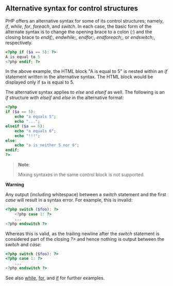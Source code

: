 Alternative syntax for control structures
-----------------------------------------

PHP offers an alternative syntax for some of its control structures;
namely, *if*, *while*, *for*, *foreach*, and *switch*. In each case, the
basic form of the alternate syntax is to change the opening brace to a
colon (:) and the closing brace to *endif;*, *endwhile;*, *endfor;*,
*endforeach;*, or *endswitch;*, respectively.

``` php
<?php if ($a == 5): ?>
A is equal to 5
<?php endif; ?>
```

In the above example, the HTML block "A is equal to 5" is nested within
an *if* statement written in the alternative syntax. The HTML block
would be displayed only if `$a` is equal to 5.

The alternative syntax applies to *else* and *elseif* as well. The
following is an *if* structure with *elseif* and *else* in the
alternative format:

``` php
<?php
if ($a == 5):
    echo "a equals 5";
    echo "...";
elseif ($a == 6):
    echo "a equals 6";
    echo "!!!";
else:
    echo "a is neither 5 nor 6";
endif;
?>
```

> **Note**:
>
> Mixing syntaxes in the same control block is not supported.

**Warning**

Any output (including whitespace) between a *switch* statement and the
first *case* will result in a syntax error. For example, this is
invalid:

``` php
<?php switch ($foo): ?>
    <?php case 1: ?>
    ...
<?php endswitch ?>
```

Whereas this is valid, as the trailing newline after the *switch*
statement is considered part of the closing *?\>* and hence nothing is
output between the *switch* and *case*:

``` php
<?php switch ($foo): ?>
<?php case 1: ?>
    ...
<?php endswitch ?>
```

See also
<a href="/control-structures/while.html" class="link">while</a>,
<a href="/control-structures/for.html" class="link">for</a>, and
<a href="/control-structures/if.html" class="link">if</a> for further
examples.
